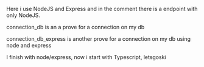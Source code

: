 Here i use NodeJS and Express and in the comment there is a endpoint with only NodeJS.

connection_db is an a prove for a connection on my db

connection_db_express is another prove for a connection on my db using node and express

I finish with node/express, now i start with Typescript, letsgoski